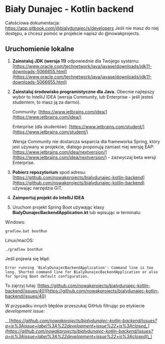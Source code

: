 # Biały Dunajec - Kotlin backend

Całościowa dokumentacja:
https://app.gitbook.com/@bialydunajec/s/developers
Jeśli nie masz do niej dostępu, a chcesz pomóc w projekcie napisz do @nowakprojects.

## Uruchomienie lokalne



1. **Zainstaluj JDK \(wersja 11\)** odpowiednie dla Twojego systemu: [https://www.oracle.com/technetwork/java/javase/downloads/jdk11-downloads-5066655.html](https://www.oracle.com/technetwork/java/javase/downloads/jdk11-downloads-5066655.html)
2. **Zainstaluj środowisko programistyczne dla Java.** Obecnie najlepszy wybór to IntelliJ IDEA \(wersja Community, lub Enterprise - jeśli jesteś studentem, to masz ją za darmo\).

   Community: [https://www.jetbrains.com/idea/](https://www.jetbrains.com/idea/) 

   Enterprise \(dla studentów\): [https://www.jetbrains.com/student/](https://www.jetbrains.com/student/)

   Wersja Community nie dostarcza wsparcia dla frameworka Spring, który jest używany w projekcie, dlatego proponują zamiast niej wersję EAP: [https://www.jetbrains.com/idea/nextversion/](https://www.jetbrains.com/idea/nextversion/) - zazwyczaj beta wersji Enterprise.

3. **Pobierz repozytorium** spod adresu: [https://github.com/nowakprojects/bialydunajec-kotlin-backend](https://github.com/nowakprojects/bialydunajec-kotlin-backend) używając narzędzia GIT.
4. **Zaimportuj projekt do IntelliJ IDEA**
5. Uruchom projekt Spring Boot używając klasy **BialyDunajecBackendApplication.kt** lub wpisując w terminalu:

Windows:

```text
gradlew.bat bootRun
```

Linux/macOS:

```text
./gradlew bootRun
```

Jeśli pojawia się błąd:

```text
Error running 'BialyDunajecBackendApplication': Command line is too long. Shorten command line for BialyDunajecBackendApplication or also for Spring Boot default configuration.
```

To zajrzyj tutaj: [https://github.com/nowakprojects/bialydunajec-kotlin-backend/issues/40](https://github.com/nowakprojects/bialydunajec-kotlin-backend/issues/40)



W przypadku innych błędów przeszukaj GitHub filtrując po etykiecie _development issue:_

\_\_[_https://github.com/nowakprojects/bialydunajec-kotlin-backend/issues?q=is%3Aissue+label%3A%22development+issue%22+is%3Aclosed_](https://github.com/nowakprojects/bialydunajec-kotlin-backend/issues?q=is%3Aissue+label%3A%22development+issue%22+is%3Aclosed)\_\_

